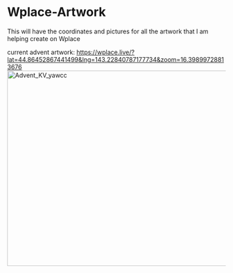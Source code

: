 # Wplace-Artwork
This will have the coordinates and pictures for all the artwork that I am helping create on Wplace

current advent artwork: https://wplace.live/?lat=44.86452867441499&lng=143.22840787177734&zoom=16.39899728813676
<img width="768" height="450" alt="Advent_KV_yawcc" src="https://github.com/user-attachments/assets/14360942-3db5-427c-9658-4b500c07ebf0" />
